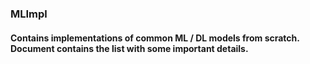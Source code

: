 ### MLImpl
#### Contains implementations of common ML / DL models from scratch. Document contains the list with some important details.
